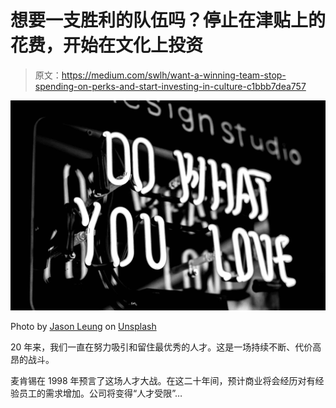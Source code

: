 # 想要一支胜利的队伍吗？停止在津贴上的花费，开始在文化上投资

> 原文：<https://medium.com/swlh/want-a-winning-team-stop-spending-on-perks-and-start-investing-in-culture-c1bbb7dea757>

![](img/d69dadb02e5f91edf658e52a5efdef02.png)

Photo by [Jason Leung](https://unsplash.com/@ninjason?utm_source=unsplash&utm_medium=referral&utm_content=creditCopyText) on [Unsplash](https://unsplash.com/collections/2095497/recruitment-images?utm_source=unsplash&utm_medium=referral&utm_content=creditCopyText)

20 年来，我们一直在努力吸引和留住最优秀的人才。这是一场持续不断、代价高昂的战斗。

麦肯锡在 1998 年预言了这场人才大战。在这二十年间，预计商业将会经历对有经验员工的需求增加。公司将变得“人才受限”…